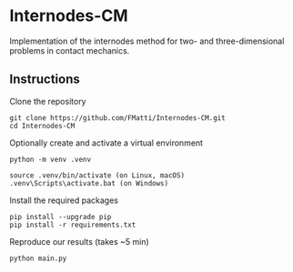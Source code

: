 # Internodes-CM

Implementation of the internodes method for two- and three-dimensional problems in contact mechanics.

## Instructions

Clone the repository
```[bash]
git clone https://github.com/FMatti/Internodes-CM.git
cd Internodes-CM
```

Optionally create and activate a virtual environment
```[bash]
python -m venv .venv

source .venv/bin/activate (on Linux, macOS)
.venv\Scripts\activate.bat (on Windows)
```

Install the required packages
```[bash]
pip install --upgrade pip
pip install -r requirements.txt
```

Reproduce our results (takes ~5 min)
```[bash]
python main.py
```

## 